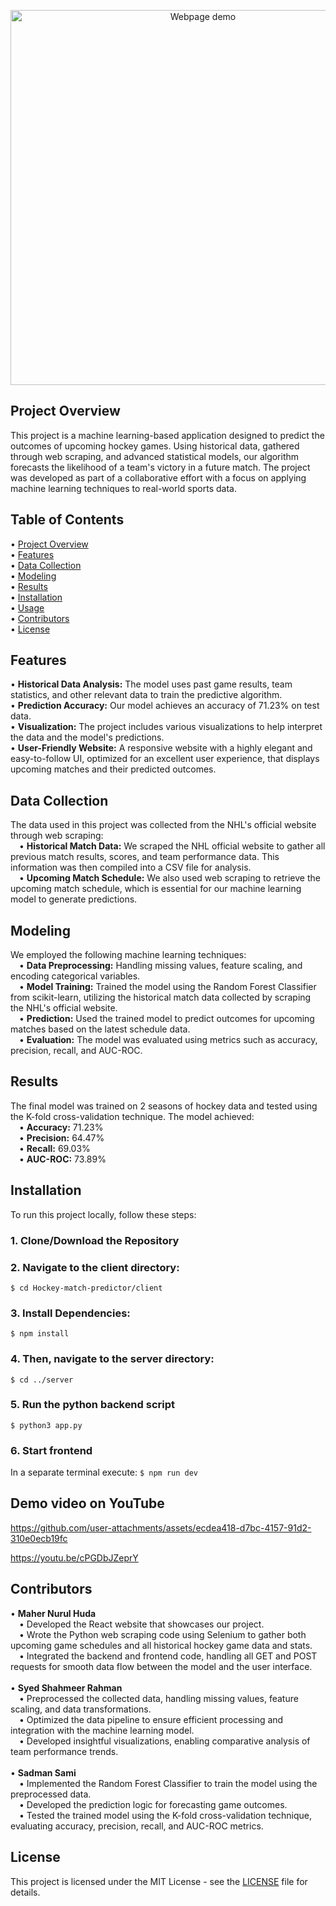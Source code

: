 <p align="center">
  <img src="https://github.com/user-attachments/assets/cfee96ae-91cf-416b-9edd-b33a148f36e2" alt="Webpage demo" width="600">
</p>

## Project Overview

This project is a machine learning-based application designed to predict the outcomes of upcoming hockey games. Using historical data, gathered through web scraping, and advanced statistical models, our algorithm forecasts the likelihood of a team's victory in a future match. The project was developed as part of a collaborative effort with a focus on applying machine learning techniques to real-world sports data.

## Table of Contents

•⁠  ⁠[Project Overview](#project-overview)<br/>
•⁠  ⁠[Features](#features)<br/>
•⁠  ⁠[Data Collection](#data-collection)<br/>
•⁠  ⁠[Modeling](#modeling)<br/>
•⁠  ⁠[Results](#results)<br/>
•⁠  ⁠[Installation](#installation)<br/>
•⁠  ⁠[Usage](#usage)<br/>
•⁠  ⁠[Contributors](#contributors)<br/>
•⁠  ⁠[License](#license)<br/>

## Features

•⁠  ⁠**Historical Data Analysis:** The model uses past game results, team statistics, and other relevant data to train the predictive algorithm.<br/>
•⁠  ⁠**Prediction Accuracy:** Our model achieves an accuracy of 71.23% on test data.<br/>
•⁠  ⁠**Visualization:** The project includes various visualizations to help interpret the data and the model's predictions.<br/>
•  **User-Friendly Website:** A responsive website with a highly elegant and easy-to-follow UI, optimized for an excellent user experience, that displays upcoming matches and their predicted outcomes.<br/>

## Data Collection

The data used in this project was collected from the NHL's official website through web scraping:<br/>
&emsp;•⁠  **Historical Match Data:** We scraped the NHL official website to gather all previous match results, scores, and team performance data. This information was then compiled into a CSV file for analysis.<br/>
&emsp;•⁠  **Upcoming Match Schedule:** We also used web scraping to retrieve the upcoming match schedule, which is essential for our machine learning model to generate predictions.<br/>

## Modeling

We employed the following machine learning techniques:<br/>
&emsp;•⁠  ⁠**Data Preprocessing:** Handling missing values, feature scaling, and encoding categorical variables.<br/>
&emsp;•⁠  ⁠**Model Training:** Trained the model using the Random Forest Classifier from scikit-learn, utilizing the historical match data collected by scraping the NHL's official website.<br/>
&emsp;•  **Prediction:** Used the trained model to predict outcomes for upcoming matches based on the latest schedule data.<br/>
&emsp;•⁠  ⁠**Evaluation:** The model was evaluated using metrics such as accuracy, precision, recall, and AUC-ROC.<br/>

## Results

The final model was trained on 2 seasons of hockey data and tested using the K-fold cross-validation technique. The model achieved:<br/>
&emsp;•⁠  ⁠**Accuracy:** 71.23%<br/>
&emsp;•⁠  ⁠**Precision:** 64.47%<br/>
&emsp;•⁠  ⁠**Recall:** 69.03%<br/>
&emsp;•⁠  ⁠**AUC-ROC:** 73.89%<br/>

## Installation

To run this project locally, follow these steps:<br/>

### 1. Clone/Download the Repository

### 2. Navigate to the client directory:
`$ cd Hockey-match-predictor/client`

### 3. Install Dependencies:
`$ npm install`

### 4. Then, navigate to the server directory:
`$ cd ../server`

### 5. Run the python backend script
`$ python3 app.py`

### 6. Start frontend
In a separate terminal execute:
`$ npm run dev`

## Demo video on YouTube

https://github.com/user-attachments/assets/ecdea418-d7bc-4157-91d2-310e0ecb19fc

https://youtu.be/cPGDbJZeprY

## Contributors

•⁠  ⁠**Maher Nurul Huda**<br/>
&emsp;•⁠  Developed the React website that showcases our project.<br/>
&emsp;•⁠  Wrote the Python web scraping code using Selenium to gather both upcoming game schedules and all historical hockey game data and stats.<br/>
&emsp;•⁠  Integrated the backend and frontend code, handling all GET and POST requests for smooth data flow between the model and the user interface.<br/><br/>
•⁠  ⁠**Syed Shahmeer Rahman**<br/>
&emsp;•⁠  Preprocessed the collected data, handling missing values, feature scaling, and data transformations.<br/>
&emsp;•⁠  Optimized the data pipeline to ensure efficient processing and integration with the machine learning model.<br/>
&emsp;•⁠  Developed insightful visualizations, enabling comparative analysis of team performance trends.<br/><br/>
•⁠  ⁠**Sadman Sami**<br/>
&emsp;•⁠  Implemented the Random Forest Classifier to train the model using the preprocessed data.<br/>
&emsp;•⁠  Developed the prediction logic for forecasting game outcomes.<br/>
&emsp;•⁠  Tested the trained model using the K-fold cross-validation technique, evaluating accuracy, precision, recall, and AUC-ROC metrics.<br/>

## License

This project is licensed under the MIT License - see the [LICENSE](LICENSE) file for details.<br/>
